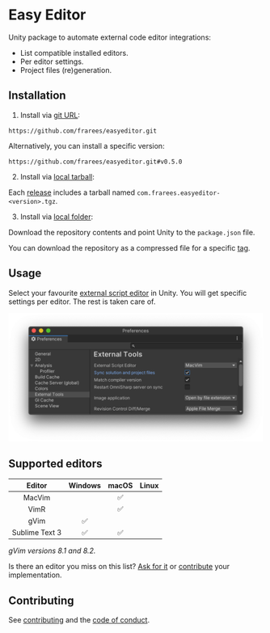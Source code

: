 # Easy Editor

Unity package to automate external code editor integrations:

- List compatible installed editors.
- Per editor settings.
- Project files (re)generation.

## Installation

1. Install via [git URL](https://docs.unity3d.com/Manual/upm-ui-giturl.html):

```
https://github.com/frarees/easyeditor.git
```

Alternatively, you can install a specific version:

```
https://github.com/frarees/easyeditor.git#v0.5.0
```

2. Install via [local tarball](https://docs.unity3d.com/Manual/upm-ui-tarball.html):

Each [release](https://github.com/frarees/easyeditor/releases) includes a tarball named `com.frarees.easyeditor-<version>.tgz`.

3. Install via [local folder](https://docs.unity3d.com/Manual/upm-ui-local.html):

Download the repository contents and point Unity to the `package.json` file.

You can download the repository as a compressed file for a specific [tag](https://github.com/frarees/easyeditor/tags).

## Usage

Select your favourite [external script editor](https://docs.unity3d.com/Manual/Preferences.html#External-Tools) in Unity. You will get specific settings per editor. The rest is taken care of.

![Preferences window](Documentation~/prefs.png)

## Supported editors

| Editor         | Windows | macOS | Linux |
| :------------: | :-----: | :---: | :---: |
| MacVim         |         | ✅    |       |
| VimR           |         | ✅    |       |
| gVim           | ✅      |       |       |
| Sublime Text 3 | ✅      | ✅    |       |

_gVim versions 8.1 and 8.2._

Is there an editor you miss on this list? [Ask for it](https://github.com/frarees/easyeditor/issues/new?assignees=frarees&labels=enhancement&template=feature_request.md&title=) or [contribute](.github/CONTRIBUTING.md) your implementation.

## Contributing

See [contributing](.github/CONTRIBUTING.md) and the [code of conduct](.github/CODE_OF_CONDUCT.md).

